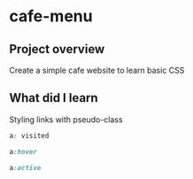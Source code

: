 # cafe-menu

## Project overview
Create a simple cafe website to learn basic CSS

## What did I learn

Styling links with pseudo-class

```css
a: visited
```

```css
a:hover
```

```css
a:active
```